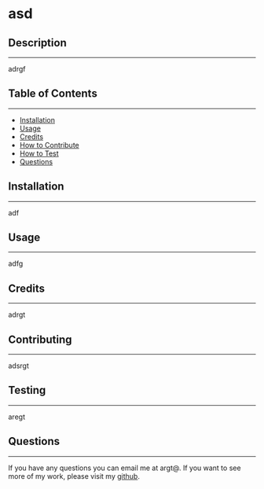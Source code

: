 # asd

   
  
  ## Description
------
  adrgf
  
  ## Table of Contents
------
- [Installation](#installation)
- [Usage](#usage)
- [Credits](#credits)
- [How to Contribute](#contributing)
- [How to Test](#testing)
- [Questions](#questions)

  
## Installation
------
adf
  
## Usage
------
adfg
  
## Credits
------
adrgt
  
## Contributing
------
adsrgt
  
## Testing
------
aregt
  
## Questions
------
If you have any questions you can email me at argt@. If you want to see more of my work, please visit my [github](http://github.com/aseftg).
  


